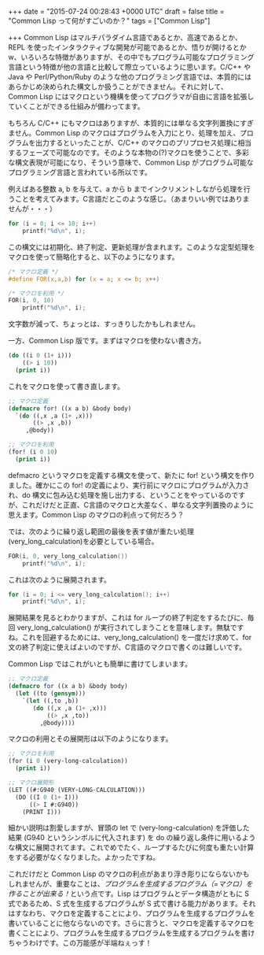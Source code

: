 
+++
date = "2015-07-24 00:28:43 +0000 UTC"
draft = false
title = "Common Lisp って何がすごいのか？"
tags = ["Common Lisp"]

+++
Common Lisp はマルチパラダイム言語であるとか、高速であるとか、REPL を使ったインタラクティブな開発が可能であるとか、悟りが開けるとかw、いろいろな特徴がありますが、その中でもプログラム可能なプログラミング言語という特徴が他の言語と比較して際立っているように思います。C/C++ や Java や Perl/Python/Ruby のような他のプログラミング言語では、本質的にはあらかじめ決められた構文しか扱うことができません。それに対して、Common Lisp にはマクロという機構を使ってプログラマが自由に言語を拡張していくことができる仕組みが備わってます。

もちろん C/C++ にもマクロはありますが、本質的には単なる文字列置換にすぎません。Common Lisp のマクロはプログラムを入力にとり、処理を加え、プログラムを出力するといったことが、C/C++ のマクロのプリプロセス処理に相当するフェーズで可能なのです。そのような本物の(?)マクロを使うことで、多彩な構文表現が可能になり、そういう意味で、Common Lisp がプログラム可能なプログラミング言語と言われている所以です。

例えばある整数 a, b を与えて、a から b までインクリメントしながら処理を行うことを考えてみます。C言語だとこのような感じ。（あまりいい例ではありませんが・・・）

```c
for (i = 0; i <= 10; i++)
    printf("%d\n", i);

```


この構文には初期化、終了判定、更新処理が含まれます。このような定型処理をマクロを使って簡略化すると、以下のようになります。

```c
/* マクロ定義 */
#define FOR(x,a,b) for (x = a; x <= b; x++)

/* マクロを利用 */
FOR(i, 0, 10)
    printf("%d\n", i);

```


文字数が減って、ちょっとは、すっきりしたかもしれません。

一方、Common Lisp 版です。まずはマクロを使わない書き方。

```lisp
(do ((i 0 (1+ i)))
    ((> i 10))
  (print i))

```


これをマクロを使って書き直します。

```lisp
;; マクロ定義
(defmacro for! ((x a b) &body body)
  `(do ((,x ,a (1+ ,x)))
       ((> ,x ,b))
     ,@body))

;; マクロを利用
(for! (i 0 10)
  (print i))

```


defmacro というマクロを定義する構文を使って、新たに for! という構文を作りました。確かにこの for! の定義により、実行前にマクロにプログラムが入力され、do 構文に包み込む処理を施し出力する、ということをやっているのですが、これだけだと正直、C言語のマクロと大差なく、単なる文字列置換のように思えます。Common Lisp のマクロの利点って何だろう？

では、次のように繰り返し範囲の最後を表す値が重たい処理(very_long_calculation)を必要としている場合。

```c
FOR(i, 0, very_long_calculation())
    printf("%d\n", i);

```


これは次のように展開されます。

```c
for (i = 0; i <= very_long_calculation(); i++)
    printf("%d\n", i);

```


展開結果を見るとわかりますが、これは for ループの終了判定をするたびに、毎回 very_long_calculation() が実行されてしまうことを意味します。無駄ですね。これを回避するためには、very_long_calculation() を一度だけ求めて、for 文の終了判定に使えばよいのですが、C言語のマクロで書くのは難しいです。

Common Lisp ではこれがいとも簡単に書けてしまいます。

```lisp
;; マクロ定義
(defmacro for ((x a b) &body body)
  (let ((to (gensym)))
    `(let ((,to ,b)) 
       (do ((,x ,a (1+ ,x)))
           ((> ,x ,to))
         ,@body))))

```


マクロの利用とその展開形は以下のようになります。

```lisp
;; マクロを利用
(for (i 0 (very-long-calculation))
  (print i))

;; マクロ展開形
(LET ((#:G940 (VERY-LONG-CALCULATION)))
  (DO ((I 0 (1+ I))) 
      ((> I #:G940)) 
    (PRINT I)))

```


細かい説明は割愛しますが、冒頭の let で (very-long-calculation) を評価した結果 (G940 というシンボルに代入されます) を do の繰り返し条件に用いるような構文に展開されてます。これでめでたく、ループするたびに何度も重たい計算をする必要がなくなりました。よかったですね。

これだけだと Common Lisp のマクロの利点があまり浮き彫りにならないかもしれませんが、重要なことは、<em>プログラムを生成するプログラム（=マクロ）を作ることが出来る！</em>という点です。Lisp はプログラムとデータ構造がともに S 式であるため、S 式を生成するプログラムが S 式で書ける能力があります。それはすなわち、マクロを定義することにより、プログラムを生成するプログラムを書いていることに他ならないのです。さらに言うと、マクロを定義するマクロを書くことにより、プログラムを生成するプログラムを生成するプログラムを書けちゃうわけです。この万能感が半端ねぇっす！


